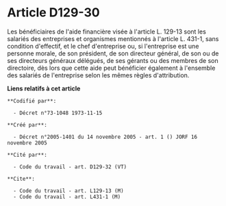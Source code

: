 # Article D129-30

Les bénéficiaires de l'aide financière visée à l'article L. 129-13 sont les salariés des entreprises et organismes mentionnés
à l'article L. 431-1, sans condition d'effectif, et le chef d'entreprise ou, si l'entreprise est une personne morale, de son
président, de son directeur général, de son ou de ses directeurs généraux délégués, de ses gérants ou des membres de son
directoire, dès lors que cette aide peut bénéficier également à l'ensemble des salariés de l'entreprise selon les mêmes
règles d'attribution.

**Liens relatifs à cet article**

	**Codifié par**:

	  - Décret n°73-1048 1973-11-15

	**Créé par**:

	  - Décret n°2005-1401 du 14 novembre 2005 - art. 1 () JORF 16 novembre 2005

	**Cité par**:

	  - Code du travail - art. D129-32 (VT)

	**Cite**:

	  - Code du travail - art. L129-13 (M)
	  - Code du travail - art. L431-1 (M)
